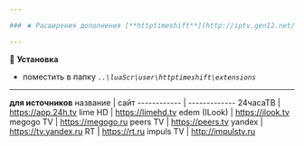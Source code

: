 ```yaml
---

### ★ Расширения дополнения [**httptimeshift**](http://iptv.gen12.net/bugtracker/view.php?id=1675 "")

---
```

📌 **Установка**
- поместить в папку _`..\luaScr\user\httptimeshift\extensions`_

---

**для источников**
название | сайт
------------ | -------------
24часаТВ | https://app.24h.tv
lime HD | https://limehd.tv
edem (ILook) | https://ilook.tv
megogo TV | https://megogo.ru
peers TV | https://peers.tv
yandex | https://tv.yandex.ru
RT | https://rt.ru
impuls TV | http://impulstv.ru

<!---
⚠ **Внимание!**



--->
